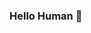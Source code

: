 ### Hello Human 👋

[
](https://user-images.githubusercontent.com/74038190/225813708-98b745f2-7d22-48cf-9150-083f1b00d6c9.gif)
<!--
**raiviskk/raiviskk** is a ✨ _special_ ✨ repository because its `README.md` (this file) appears on your GitHub profile.

Here are some ideas to get you started:

- 🔭 I’m currently working on ...
- 🌱 I’m currently learning ...
- 👯 I’m looking to collaborate on ...
- 🤔 I’m looking for help with ...
- 💬 Ask me about ...
- 📫 How to reach me: ...
- 😄 Pronouns: ...
- ⚡ Fun fact: ...
-->
